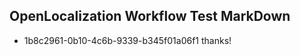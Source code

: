 ## OpenLocalization Workflow Test MarkDown
* 1b8c2961-0b10-4c6b-9339-b345f01a06f1 thanks!

<!--HONumber=Jul16_HO4-->


